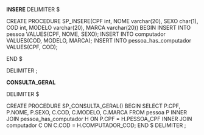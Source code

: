 **INSERE**
DELIMITER $

CREATE PROCEDURE SP_INSERE(CPF int, NOME varchar(20), SEXO char(1), COD int, MODELO varchar(20), MARCA varchar(20))
BEGIN
	INSERT INTO pessoa VALUES(CPF, NOME, SEXO);
    INSERT INTO computador VALUES(COD, MODELO, MARCA);
    INSERT INTO pessoa_has_computador VALUES(CPF, COD);
    
END
$

DELIMITER ;


**CONSULTA_GERAL**

DELIMITER $

CREATE PROCEDURE SP_CONSULTA_GERAL()
BEGIN
	SELECT P.CPF, P.NOME, P.SEXO, C.COD, C.MODELO, C.MARCA FROM pessoa P
    INNER JOIN pessoa_has_computador H
    ON P.CPF = H.PESSOA_CPF
    INNER JOIN computador C
    ON C.COD = H.COMPUTADOR_COD;
END
$
DELIMITER ;




